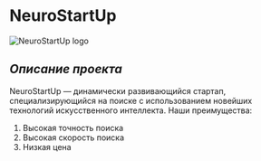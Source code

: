 # **NeuroStartUp**
![NeuroStartUp logo](https://github.com/netology-ds-team/git-homeworks/raw/main/1_self/logo.png)
## *Описание проекта*
NeuroStartUp — динамически развивающийся стартап, специализирующийся на поиске с использованием новейших технологий искусственного интеллекта. Наши преимущества:

1. Высокая точность поиска
1. Высокая скорость поиска
1. Низкая цена


